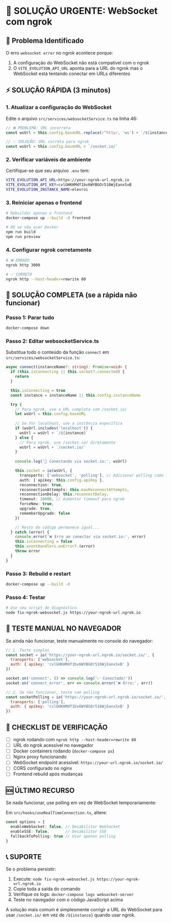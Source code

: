 # 🚨 SOLUÇÃO URGENTE: WebSocket com ngrok

## 🎯 Problema Identificado

O erro `websocket error` no ngrok acontece porque:
1. A configuração do WebSocket não está compatível com o ngrok
2. O `VITE_EVOLUTION_API_URL` aponta para a URL do ngrok mas o WebSocket está tentando conectar em URLs diferentes

## ⚡ SOLUÇÃO RÁPIDA (3 minutos)

### 1. **Atualizar a configuração do WebSocket**

Edite o arquivo `src/services/websocketService.ts` na linha 46:

```typescript
// ❌ PROBLEMA: URL incorreta
const wsUrl = this.config.baseURL.replace(/^http/, 'ws') + `/${instance}`

// ✅ SOLUÇÃO: URL correta para ngrok
const wsUrl = this.config.baseURL + `/socket.io/`
```

### 2. **Verificar variáveis de ambiente**

Certifique-se que seu arquivo `.env` tem:

```bash
VITE_EVOLUTION_API_URL=https://your-ngrok-url.ngrok.io
VITE_EVOLUTION_API_KEY=cvlGHKHMdf1bv6WYBGOr516WjEanxSxB
VITE_EVOLUTION_INSTANCE_NAME=elevroi
```

### 3. **Reiniciar apenas o frontend**

```bash
# Rebuildar apenas o frontend
docker-compose up --build -d frontend

# OU se não usar Docker
npm run build
npm run preview
```

### 4. **Configurar ngrok corretamente**

```bash
# ❌ ERRADO
ngrok http 3000

# ✅ CORRETO
ngrok http --host-header=rewrite 80
```

## 🔧 SOLUÇÃO COMPLETA (se a rápida não funcionar)

### **Passo 1: Parar tudo**

```bash
docker-compose down
```

### **Passo 2: Editar websocketService.ts**

Substitua todo o conteúdo da função `connect` em `src/services/websocketService.ts`:

```typescript
async connect(instanceName?: string): Promise<void> {
  if (this.isConnecting || this.socket?.connected) {
    return
  }

  this.isConnecting = true
  const instance = instanceName || this.config.instanceName

  try {
    // Para ngrok, use a URL completa com /socket.io/
    let wsUrl = this.config.baseURL
    
    // Se for localhost, use a instância específica
    if (wsUrl.includes('localhost')) {
      wsUrl = wsUrl + `/${instance}`
    } else {
      // Para ngrok, use /socket.io/ diretamente
      wsUrl = wsUrl + `/socket.io/`
    }
    
    console.log('🔌 Conectando via socket.io:', wsUrl)

    this.socket = io(wsUrl, {
      transports: ['websocket', 'polling'], // Adicionar polling como fallback
      auth: { apikey: this.config.apiKey },
      reconnection: true,
      reconnectionAttempts: this.maxReconnectAttempts,
      reconnectionDelay: this.reconnectDelay,
      timeout: 20000, // Aumentar timeout para ngrok
      forceNew: true,
      upgrade: true,
      rememberUpgrade: false
    })

    // Resto do código permanece igual...
  } catch (error) {
    console.error('❌ Erro ao conectar via socket.io:', error)
    this.isConnecting = false
    this.eventHandlers.onError?.(error)
    throw error
  }
}
```

### **Passo 3: Rebuild e restart**

```bash
docker-compose up --build -d
```

### **Passo 4: Testar**

```bash
# Use seu script de diagnóstico
node fix-ngrok-websocket.js https://your-ngrok-url.ngrok.io
```

## 🧪 TESTE MANUAL NO NAVEGADOR

Se ainda não funcionar, teste manualmente no console do navegador:

```javascript
// 1. Teste simples
const socket = io('https://your-ngrok-url.ngrok.io/socket.io/', {
  transports: ['websocket'],
  auth: { apikey: 'cvlGHKHMdf1bv6WYBGOr516WjEanxSxB' }
})

socket.on('connect', () => console.log('✅ Conectado!'))
socket.on('connect_error', err => console.error('❌ Erro:', err))

// 2. Se não funcionar, teste com polling
const socketPolling = io('https://your-ngrok-url.ngrok.io/socket.io/', {
  transports: ['polling'],
  auth: { apikey: 'cvlGHKHMdf1bv6WYBGOr516WjEanxSxB' }
})
```

## 🎯 CHECKLIST DE VERIFICAÇÃO

- [ ] ngrok rodando com `ngrok http --host-header=rewrite 80`
- [ ] URL do ngrok acessível no navegador
- [ ] Docker containers rodando (`docker-compose ps`)
- [ ] Nginx proxy funcionando
- [ ] WebSocket endpoint acessível: `https://your-url.ngrok.io/socket.io/`
- [ ] CORS configurado no nginx
- [ ] Frontend rebuild após mudanças

## 🆘 ÚLTIMO RECURSO

Se nada funcionar, use polling em vez de WebSocket temporariamente:

Em `src/hooks/useRealTimeConnection.ts`, altere:

```typescript
const options = {
  enableWebSocket: false, // Desabilitar WebSocket
  enableSSE: false,       // Desabilitar SSE
  fallbackToPolling: true // Usar apenas polling
}
```

## 📞 SUPORTE

Se o problema persistir:

1. Execute: `node fix-ngrok-websocket.js https://your-ngrok-url.ngrok.io`
2. Copie toda a saída do comando
3. Verifique os logs: `docker-compose logs websocket-server`
4. Teste no navegador com o código JavaScript acima

A solução mais comum é simplesmente corrigir a URL do WebSocket para usar `/socket.io/` em vez de `/${instance}` quando usar ngrok. 